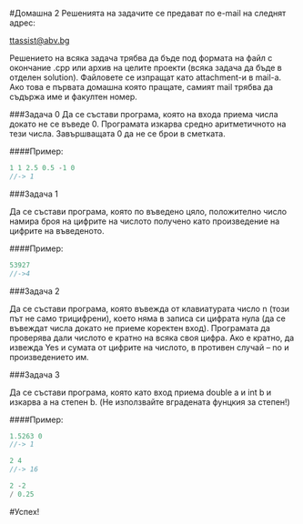 #Домашна 2
Решенията на задачите се предават по e-mail на следнят адрес:

ttassist@abv.bg

Решението на всяка задача трябва да бъде под формата на файл с окончание .cpp или архив на целите проекти (всяка задача да бъде в отделен solution). Файловете се изпращат като attachment-и в mail-a. Ако това е първата домашна която пращате, самият mail трябва да съдържа име и факултен номер. 



###Задача 0
Да се състави програма, която на входа приема числа докато не се въведе 0. Програмата изкарва средно аритметичното на тези числа. Завършващата 0 да не се брои в сметката.

####Пример:
```c++
1 1 2.5 0.5 -1 0
//-> 1
```
###Задача 1

Да се състави програма, която по въведено цяло, положително число намира броя на цифрите на числото получено като произведение на цифрите на въведеното.

####Пример:
```c++
53927
//->4
```

###Задача 2

Да се състави програма, която въвежда от клавиатурата число n (този път не само трицифрени), което няма в записа си цифрата нула (да се въвеждат числа докато не приеме коректен вход). Програмата да проверява дали числото е кратно на всяка своя цифра. Ако е кратно, да извежда Yes и сумата от цифрите на числото, в противен случай – no и произведението им.

###Задача 3

Да се състави програма, която като вход приема double a и int b и изкарва a на степен b. (Не използвайте вградената фунцкия за степен!)

####Пример:
```c++
1.5263 0 
//-> 1

2 4
//-> 16

2 -2
/ 0.25
```
#Успех!
